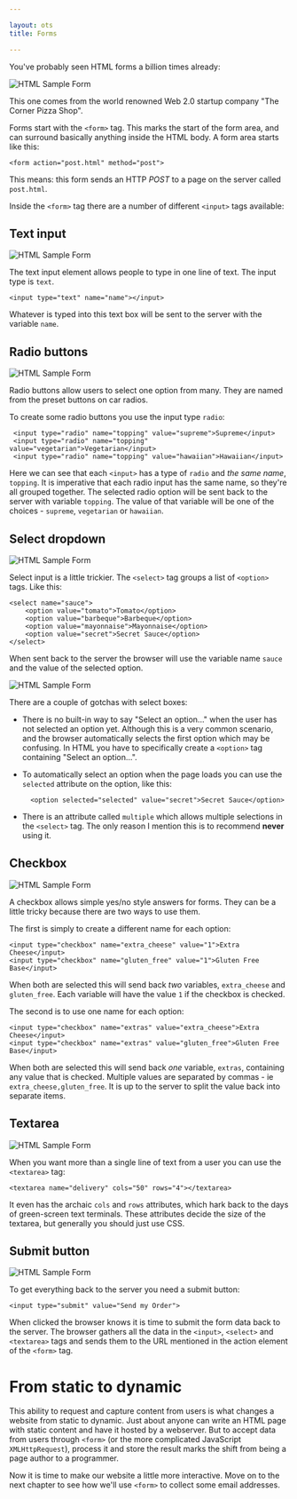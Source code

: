 ```yaml
---

layout: ots
title: Forms

---
```


You've probably seen HTML forms a billion times already:

![HTML Sample Form](images/sample_web_form.png)

This one comes from the world renowned Web 2.0 startup company "The Corner Pizza Shop".

Forms start with the `<form>` tag. This marks the start of the form area, and can surround basically anything inside the HTML body. A form area starts like this:

	<form action="post.html" method="post">

This means: this form sends an HTTP _POST_ to a page on the server called `post.html`.

Inside the `<form>` tag there are a number of different `<input>` tags available:

## Text input

![HTML Sample Form](images/form-input.png)

The text input element allows people to type in one line of text. The input type is `text`.

	<input type="text" name="name"></input>

Whatever is typed into this text box will be sent to the server with the variable `name`.

## Radio buttons

![HTML Sample Form](images/form-radio.png)

Radio buttons allow users to select one option from many. They are named from the preset buttons on car radios.

To create some radio buttons you use the input type `radio`:

     <input type="radio" name="topping" value="supreme">Supreme</input>
     <input type="radio" name="topping" value="vegetarian">Vegetarian</input>
     <input type="radio" name="topping" value="hawaiian">Hawaiian</input>

Here we can see that each `<input>` has a type of `radio` and _the same name_, `topping`. It is imperative that each radio input has the same name, so they're all grouped together. The selected radio option will be sent back to the server with variable `topping`. The value of that variable will be one of the choices - `supreme`, `vegetarian` or `hawaiian`.

## Select dropdown

![HTML Sample Form](images/form-select.png)

Select input is a little trickier. The `<select>` tag groups a list of `<option>` tags. Like this:

    <select name="sauce">
        <option value="tomato">Tomato</option>
        <option value="barbeque">Barbeque</option>
        <option value="mayonnaise">Mayonnaise</option>
        <option value="secret">Secret Sauce</option>
    </select>

When sent back to the server the browser will use the variable name `sauce` and the value of the selected option.

![HTML Sample Form](images/form-dropdown.png)

There are a couple of gotchas with select boxes:

* There is no built-in way to say "Select an option..." when the user has not selected an option yet. Although this is a very common scenario, and the browser automatically selects the first option which may be confusing. In HTML you have to specifically create a `<option>` tag containing "Select an option...".
* To automatically select an option when the page loads you can use the `selected` attribute on the option, like this:

        <option selected="selected" value="secret">Secret Sauce</option>

* There is an attribute called `multiple` which allows multiple selections in the `<select>` tag. The only reason I mention this is to recommend **never** using it.

## Checkbox

![HTML Sample Form](images/form-checkbox.png)

A checkbox allows simple yes/no style answers for forms. They can be a little tricky because there are two ways to use them.

The first is simply to create a different name for each option:

    <input type="checkbox" name="extra_cheese" value="1">Extra Cheese</input>
    <input type="checkbox" name="gluten_free" value="1">Gluten Free Base</input>

When both are selected this will send back _two_ variables, `extra_cheese` and `gluten_free`. Each variable will have the value `1` if the checkbox is checked.

The second is to use one name for each option:

    <input type="checkbox" name="extras" value="extra_cheese">Extra Cheese</input>
    <input type="checkbox" name="extras" value="gluten_free">Gluten Free Base</input>

When both are selected this will send back _one_ variable, `extras`, containing any value that is checked. Multiple values are separated by commas - ie `extra_cheese,gluten_free`. It is up to the server to split the value back into separate items.

## Textarea

![HTML Sample Form](images/form-textarea.png)

When you want more than a single line of text from a user you can use the `<textarea>` tag:

	<textarea name="delivery" cols="50" rows="4"></textarea>

It even has the archaic `cols` and `rows` attributes, which hark back to the days of green-screen text terminals. These attributes decide the size of the textarea, but generally you should just use CSS.

## Submit button

![HTML Sample Form](images/form-submit.png)

To get everything back to the server you need a submit button:

	<input type="submit" value="Send my Order">

When clicked the browser knows it is time to submit the form data back to the server. The browser gathers all the data in the `<input>`, `<select>` and `<textarea>` tags and sends them to the URL mentioned in the action element of the `<form>` tag.

# From static to dynamic

This ability to request and capture content from users is what changes a website from static to dynamic. Just about anyone can write an HTML page with static content and have it hosted by a webserver. But to accept data from users through `<form>` (or the more complicated JavaScript `XMLHttpRequest`), process it and store the result marks the shift from being a page author to a programmer.

Now it is time to make our website a little more interactive. Move on to the next chapter to see how we'll use `<form>` to collect some email addresses.